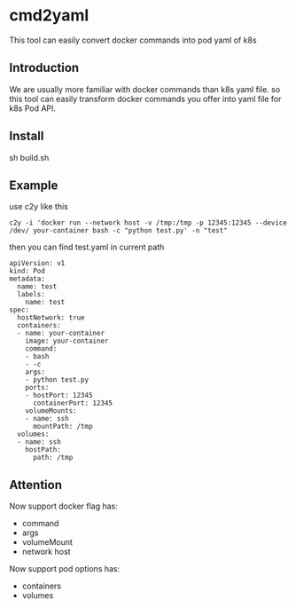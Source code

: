 # cmd2yaml
This tool can easily convert docker commands into pod yaml of k8s

## Introduction
We are usually more familiar with docker commands than k8s yaml file.
so this tool can easily transform docker commands you offer into yaml file for k8s Pod API.

## Install

sh build.sh

## Example

use c2y like this
```
c2y -i 'docker run --network host -v /tmp:/tmp -p 12345:12345 --device /dev/ your-container bash -c "python test.py' -n "test"
```

then you can find test.yaml in current path

```
apiVersion: v1
kind: Pod
metadata:
  name: test
  labels:
    name: test
spec:
  hostNetwork: true
  containers:
  - name: your-container
    image: your-container
    command:
    - bash
    - -c
    args:
    - python test.py
    ports:
    - hostPort: 12345
      containerPort: 12345
    volumeMounts:
    - name: ssh
      mountPath: /tmp
  volumes:
  - name: ssh
    hostPath:
      path: /tmp
```

## Attention

Now support docker flag has:
- command
- args
- volumeMount
- network host

Now support pod options has:
- containers
- volumes
